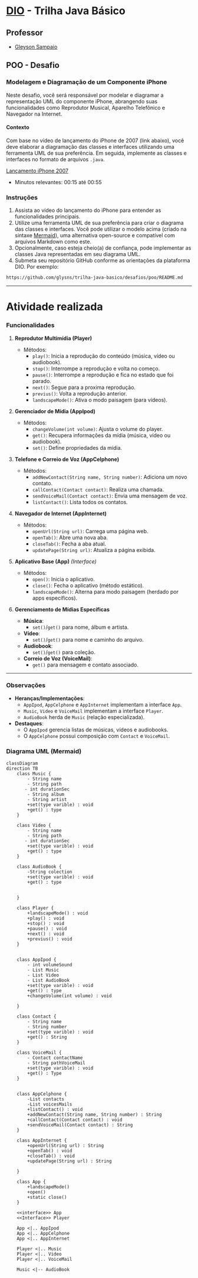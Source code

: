 # [DIO](www.dio.me) - Trilha Java Básico

## Professor
- [Gleyson Sampaio](https://github.com/glysns)

## POO - Desafio

### Modelagem e Diagramação de um Componente iPhone

Neste desafio, você será responsável por modelar e diagramar a representação UML do componente iPhone, abrangendo suas funcionalidades como Reprodutor Musical, Aparelho Telefônico e Navegador na Internet.

#### Contexto
Com base no vídeo de lançamento do iPhone de 2007 (link abaixo), você deve elaborar a diagramação das classes e interfaces utilizando uma ferramenta UML de sua preferência. Em seguida, implemente as classes e interfaces no formato de arquivos `.java`.

[Lançamento iPhone 2007](https://www.youtube.com/watch?v=9ou608QQRq8)
- Minutos relevantes: 00:15 até 00:55

### Instruções
1. Assista ao vídeo do lançamento do iPhone para entender as funcionalidades principais.
2. Utilize uma ferramenta UML de sua preferência para criar o diagrama das classes e interfaces. Você pode utilizar o modelo acima (criado na sintaxe [Mermaid](https://mermaid.js.org/)), uma alternativa open-source e compatível com arquivos Markdown como este.
3. Opcionalmente, caso esteja cheio(a) de confiança, pode implementar as classes Java representadas em seu diagrama UML.
4. Submeta seu repositório GitHub conforme as orientações da plataforma DIO. Por exemplo:

```bash
https://github.com/glysns/trilha-java-basico/desafios/poo/README.md
````
----

# Atividade realizada

### **Funcionalidades**  

1. **Reprodutor Multimídia (Player)**  
   - Métodos:  
     - `play()`: Inicia a reprodução do conteúdo (música, vídeo ou audiobook).  
     - `stop()`: Interrompe a reprodução e volta no começo.
     - `pause()`: Interrompe a reprodução e fica no estado que foi parado.
     - `next()`: Segue para a proxima reprodução.
     - `previus()`: Volta a reprodução anterior.
     - `landscapeMode()`: Ativa o modo paisagem (para vídeos).  

2. **Gerenciador de Mídia (AppIpod)**  
   - Métodos:  
     - `changeVolume(int volume)`: Ajusta o volume do player.  
     - `get()`: Recupera informações da mídia (música, vídeo ou audiobook).  
     - `set()`: Define propriedades da mídia.  

3. **Telefone e Correio de Voz (AppCelphone)**  
   - Métodos:  
     - `addNewContact(String name, String number)`: Adiciona um novo contato.  
     - `callContact(Contact contact)`: Realiza uma chamada.  
     - `sendVoiceMail(Contact contact)`: Envia uma mensagem de voz.  
     - `listContact()`: Lista todos os contatos.  

4. **Navegador de Internet (AppInternet)**  
   - Métodos:  
     - `openUrl(String url)`: Carrega uma página web.  
     - `openTab()`: Abre uma nova aba.  
     - `closeTab()`: Fecha a aba atual.  
     - `updatePage(String url)`: Atualiza a página exibida.  

5. **Aplicativo Base (App)** *(Interface)*  
   - Métodos:  
     - `open()`: Inicia o aplicativo.  
     - `close()`: Fecha o aplicativo (método estático).  
     - `landscapeMode()`: Alterna para modo paisagem (herdado por apps específicos).  

6. **Gerenciamento de Mídias Específicas**  
   - **Música**:  
     - `set()`/`get()` para nome, álbum e artista.  
   - **Vídeo**:  
     - `set()`/`get()` para nome e caminho do arquivo.  
   - **Audiobook**:  
     - `set()`/`get()` para coleção.  
   - **Correio de Voz (VoiceMail)**:  
     - `get()` para mensagem e contato associado.  

---

### **Observações**  
- **Heranças/Implementações**:  
  - `AppIpod`, `AppCelphone` e `AppInternet` implementam a interface `App`.  
  - `Music`, `Video` e `VoiceMail` implementam a interface `Player`.  
  - `AudioBook` herda de `Music` (relação especializada).  
- **Destaques**:  
  - O `AppIpod` gerencia listas de músicas, vídeos e audiobooks.  
  - O `AppCelphone` possui composição com `Contact` e `VoiceMail`.  

### Diagrama UML (Mermaid)
```mermaid
classDiagram
direction TB
    class Music {
	    - String name
	    - String path
       - int durationSec
        - String album
        - String artist
	    +set(type varible) : void
	    +get() : type
    }

    class Video {
	    - String name
	    - String path
       - int durationSec
	    +set(type varible) : void
	    +get() : type
    }

    class AudioBook {
        -String colection
        +set(type varible) : void
	    +get() : type


    }

    class Player {
        +landscapeMode() : void
        +play() : void
        +stop() : void
        +pause() : void
        +next() : void
        +previus() : void 
    }


    class AppIpod {
	    - int volumeSound
	    - List Music
        - List Video
        - List AudioBook
	    +set(type varible) : void
	    +get() : type
        +changeVolume(int volume) : void

    }

    class Contact {
	    - String name
        - String number
	    +set(type varible) : void
	    +get() : String
    }

    class VoiceMail {
	    - Contact contactName
        - String pathVoiceMail
	    +set(type varible) : void
	    +get() : Type
    }


    class AppCelphone {
	    -List contacts
        -List voicesMails
        +listContact() : void
	    +addNewContact(String name, String number) : String
	    +callContact(Contact contact) : void
        +sendVoiceMail(Contact contact) : String
    }

    class AppInternet {
        +openUrl(String url) : String
        +openTab() : void
        +closeTab() : void
        +updatePage(String url) : String

    }

    class App {
        +landscapeMode()
	    +open()
	    +static close()
    }

	<<interface>> App
    <<Interface>> Player

    App <|.. AppIpod
    App <|.. AppCelphone
    App <|.. AppInternet

    Player <|.. Music
    Player <|.. Video
    Player <|.. VoiceMail

    Music <|-- AudioBook
```


